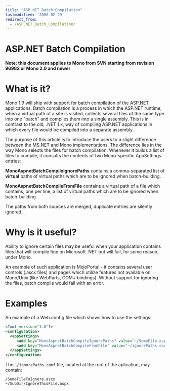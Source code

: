 ```yaml
---
title: "ASP.NET Batch Compilation"
lastmodified: '2008-02-29'
redirect_from:
  - /ASP.NET_Batch_Compilation/
---
```


ASP.NET Batch Compilation
=========================

**Note: this document applies to Mono from SVN starting from revision 96982 or Mono 2.0 and newer**

What is it?
===========

Mono 1.9 will ship with support for batch compilation of the ASP.NET applications. Batch compilation is a process in which the ASP.NET runtime, when a virtual path of a site is visited, collects several files of the same type into one "batch" and compiles them into a single assembly. This is in contrast to the old, .NET 1.x, way of compiling ASP.NET applications in which every file would be compiled into a separate assembly.

The purpose of this article is to introduce the users to a slight difference between the MS.NET and Mono implementations. The difference lies in the way Mono selects the files for batch compilation. Whenever it builds a list of files to compile, it consults the contents of two Mono-specific AppSettings entries:

 **MonoAspnetBatchCompileIgnorePaths**
contains a comma-separated list of **virtual** paths of virtual paths which are to be ignored when batch-building.

 **MonoAspnetBatchCompileFromFile**
contains a virtual path of a file which contains, one per line, a list of virtual paths which are to be ignored when batch-building.

The paths from both sources are merged, duplicate entries are silently ignored.

Why is it useful?
=================

Ability to ignore certain files may be useful when your application contains files that will compile fine on Microsoft .NET but will fail, for some reason, under Mono.

An example of such application is MojoPortal - it contains several user controls (.ascx files) and pages which utilize features not available on Mono/Unix (like WebParts, COM+ bindings). Without support for ignoring the files, batch compile would fail with an error.

Examples
========

An example of a Web.config file which shows how to use the settings:

``` xml
<?xml version="1.0"?>
<configuration>
  <appSettings>
     <add key="MonoAspnetBatchCompileIgnorePaths" value="~/SomeFile.aspx,~/Controls/SomeOtherFile.ascx"/>
     <add key="MonoAspnetBatchCompileFromFile" value="~/ignorePaths.conf"/>
  </appSettings>
</configuration>
```

The `~/ignorePaths.conf` file, located at the root of the aplication, may contain:

    /SomeFileToIgnore.ascx
    ~/SubDir/IgnoreThisFile.aspx

